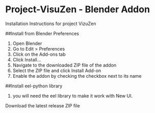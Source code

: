 # Project-VisuZen - Blender Addon


Installation Instructions for project VizuZen


##Install from Blender Preferences

1) Open Blender
2) Go to Edit > Preferences
3) Click on the Add-ons tab
4) Click Install...
5) Navigate to the downloaded ZIP file of the addon
6) Select the ZIP file and click Install Add-on
7) Enable the addon by checking the checkbox next to its name

##Install eel-python library
1) you will need the eel library to make it work with New UI.


Download the latest release ZIP file
